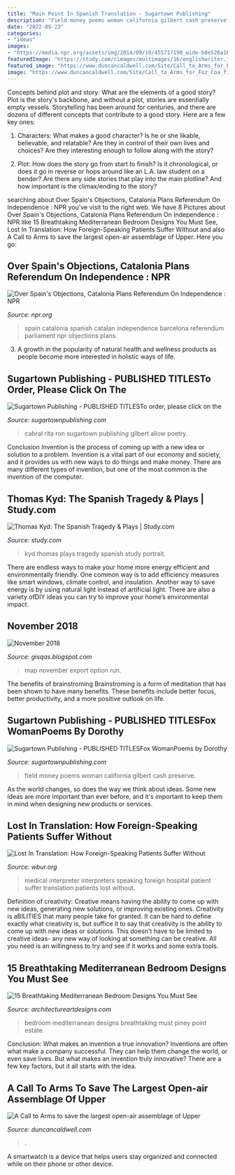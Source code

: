 ```yaml
---
title: "Main Point In Spanish Translation - Sugartown Publishing"
description: "Field money poems woman california gilbert cash preserve"
date: "2022-09-23"
categories:
- "ideas"
images:
- "https://media.npr.org/assets/img/2014/09/19/455717190_wide-b8e526a1027b7971ca2f8034731f08650559cc86.jpg?s=1400"
featuredImage: "https://study.com/cimages/multimages/16/englishwriter.jpg"
featured_image: "https://www.duncancaldwell.com/Site/Call_to_Arms_for_Foz_Coa_files/DSCF8785.jpg"
image: "https://www.duncancaldwell.com/Site/Call_to_Arms_for_Foz_Coa_files/DSCF8785.jpg"
---
```



Concepts behind plot and story: What are the elements of a good story?
Plot is the story's backbone, and without a plot, stories are essentially empty vessels. Storytelling has been around for centuries, and there are dozens of different concepts that contribute to a good story. Here are a few key ones:
1) Characters: What makes a good character? Is he or she likable, believable, and relatable? Are they in control of their own lives and choices? Are they interesting enough to follow along with the story?

2) Plot: How does the story go from start to finish? Is it chronological, or does it go in reverse or hops around like an L.A. law student on a bender? Are there any side stories that play into the main plotline? And how important is the climax/ending to the story?

	

		
searching about Over Spain&#039;s Objections, Catalonia Plans Referendum On Independence : NPR you've visit to the right web. We have 8 Pictures about Over Spain&#039;s Objections, Catalonia Plans Referendum On Independence : NPR like 15 Breathtaking Mediterranean Bedroom Designs You Must See, Lost In Translation: How Foreign-Speaking Patients Suffer Without and also A Call to Arms to save the largest open-air assemblage of Upper. Here you go:
		
    
## Over Spain&#039;s Objections, Catalonia Plans Referendum On Independence : NPR

<img loading=lazy src="https://media.npr.org/assets/img/2014/09/19/455717190_wide-b8e526a1027b7971ca2f8034731f08650559cc86.jpg?s=1400" onerror="this.onerror=null;this.src='https://tse2.mm.bing.net/th?id=OIP.A1neDx7ZFN-1MqKUImoW1AHaEK&amp;pid=15.1';" alt="Over Spain&#039;s Objections, Catalonia Plans Referendum On Independence : NPR">

_Source: npr.org_

>spain catalonia spanish catalan independence barcelona referendum parliament npr objections plans. 

	

3. A growth in the popularity of natural health and wellness products as people become more interested in holistic ways of life. 

    
## Sugartown Publishing - PUBLISHED TITLESTo Order, Please Click On The

<img loading=lazy src="http://sugartownpublishing.com/yahoo_site_admin/assets/images/1b_Author_photo_Ron_Cabral.63113149_std.jpg" onerror="this.onerror=null;this.src='https://tse3.mm.bing.net/th?id=OIP.KPuxpa3iDx0h8TYj5KzAhQAAAA&amp;pid=15.1';" alt="Sugartown Publishing - PUBLISHED TITLESTo order, please click on the">

_Source: sugartownpublishing.com_

>cabral rita ron sugartown publishing gilbert allow poetry. 

	

Conclusion
Invention is the process of coming up with a new idea or solution to a problem. Invention is a vital part of our economy and society, and it provides us with new ways to do things and make money. There are many different types of invention, but one of the most common is the invention of the computer.

    
## Thomas Kyd: The Spanish Tragedy &amp; Plays | Study.com

<img loading=lazy src="https://study.com/cimages/multimages/16/englishwriter.jpg" onerror="this.onerror=null;this.src='https://tse1.mm.bing.net/th?id=OIP.vVbeO8u0f1Ynz5dyPlxrfAHaIZ&amp;pid=15.1';" alt="Thomas Kyd: The Spanish Tragedy &amp; Plays | Study.com">

_Source: study.com_

>kyd thomas plays tragedy spanish study portrait. 

	

There are endless ways to make your home more energy efficient and environmentally friendly. One common way is to add efficiency measures like smart windows, climate control, and insulation. Another way to save energy is by using natural light instead of artificial light. There are also a variety ofDIY ideas you can try to improve your home’s environmental impact.

    
## November 2018

<img loading=lazy src="https://i.stack.imgur.com/5qMgM.png" onerror="this.onerror=null;this.src='https://tse4.mm.bing.net/th?id=OIP.EVUlfcb5GR1WFAz4FqQsigHaFx&amp;pid=15.1';" alt="November 2018">

_Source: gisqas.blogspot.com_

>map november export option run. 

	

The benefits of brainstroming
Brainstroming is a form of meditation that has been shown to have many benefits. These benefits include better focus, better productivity, and a more positive outlook on life.

    
## Sugartown Publishing - PUBLISHED TITLESFox WomanPoems By Dorothy

<img loading=lazy src="http://sugartownpublishing.com/yahoo_site_admin/assets/images/Voices_from_the_Field_at_350_dpi.80123431_std.jpg" onerror="this.onerror=null;this.src='https://tse1.mm.bing.net/th?id=OIP.fjDD9v3ye_t8jggkGVyhbgHaLH&amp;pid=15.1';" alt="Sugartown Publishing - PUBLISHED TITLESFox WomanPoems by Dorothy">

_Source: sugartownpublishing.com_

>field money poems woman california gilbert cash preserve. 

	

As the world changes, so does the way we think about ideas. Some new ideas are more important than ever before, and it's important to keep them in mind when designing new products or services.

    
## Lost In Translation: How Foreign-Speaking Patients Suffer Without

<img loading=lazy src="http://d279m997dpfwgl.cloudfront.net/wp/2015/12/AP_040901019550-1000x741.jpg" onerror="this.onerror=null;this.src='https://tse4.mm.bing.net/th?id=OIP.EM3LBh3tVg_4B2I2Xv4DKgHaFf&amp;pid=15.1';" alt="Lost In Translation: How Foreign-Speaking Patients Suffer Without">

_Source: wbur.org_

>medical interpreter interpreters speaking foreign hospital patient suffer translation patients lost without. 

	

Definition of creativity: Creative means having the ability to come up with new ideas, generating new solutions, or improving existing ones.
Creativity is aBILITIES that many people take for granted. It can be hard to define exactly what creativity is, but suffice it to say that creativity is the ability to come up with new ideas or solutions. This doesn't have to be limited to creative ideas- any new way of looking at something can be creative. All you need is an willingness to try and see if it works and some extra tools.

    
## 15 Breathtaking Mediterranean Bedroom Designs You Must See

<img loading=lazy src="http://www.architectureartdesigns.com/wp-content/uploads/2017/09/15-Breathtaking-Mediterranean-Bedroom-Designs-You-Must-See-6.jpg" onerror="this.onerror=null;this.src='https://tse1.mm.bing.net/th?id=OIP.v-Bc-QDxJApAzYc2mMhxlwHaE8&amp;pid=15.1';" alt="15 Breathtaking Mediterranean Bedroom Designs You Must See">

_Source: architectureartdesigns.com_

>bedroom mediterranean designs breathtaking must piney point estate. 

	

Conclusion: What makes an invention a true innovation?
Inventions are often what make a company successful. They can help them change the world, or even save lives. But what makes an invention truly innovative? There are a few key factors, but it all starts with the idea.

    
## A Call To Arms To Save The Largest Open-air Assemblage Of Upper

<img loading=lazy src="https://www.duncancaldwell.com/Site/Call_to_Arms_for_Foz_Coa_files/DSCF8785.jpg" onerror="this.onerror=null;this.src='https://tse3.mm.bing.net/th?id=OIP.XDm_ULs7EVviqMesVHTl_AHaJ4&amp;pid=15.1';" alt="A Call to Arms to save the largest open-air assemblage of Upper">

_Source: duncancaldwell.com_

>. 

	

A smartwatch is a device that helps users stay organized and connected while on their phone or other device.

